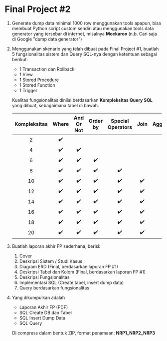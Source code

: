 # Final Project #2

1. Generate dump data minimal 1000 row menggunakan tools apapun, bisa membuat Python script custom sendiri atau menggunakan tools data generator yang tersebar di internet, misalnya **Mockaroo** (n.b. Cari saja di Google "dump data generator")
    
2. Menggunakan skenario yang telah dibuat pada Final Project #1, buatlah 5 fungsionalitas sistem dan Query SQL-nya dengan ketentuan sebagai berikut:

    * 1 Transaction dan Rollback
    * 1 View
    * 1 Stored Procedure
    * 1 Stored Function
    * 1 Trigger

    Kualitas fungsionalitas dinilai berdasarkan **Kompleksitas Query SQL** yang dibuat, sebagaimana tabel di bawah.

    | Kompleksitas | Where | And Or Not | Order by | Special Operators | Join | Aggregate | Group by | Having | Subquery | SQL Functions |
    |:---:|:---:|:---:|:---:|:---:|:---:|:---:|:---:|:---:|:---:|:---:|
    | 2 | :heavy_check_mark: | 
    | 4 | :heavy_check_mark: | :heavy_check_mark: | 
    | 6 | :heavy_check_mark: | :heavy_check_mark: | :heavy_check_mark: |
    | 8 | :heavy_check_mark: | :heavy_check_mark: | :heavy_check_mark: |  :heavy_check_mark: | 
    | 10 | :heavy_check_mark: | :heavy_check_mark: | :heavy_check_mark: |  :heavy_check_mark: | :heavy_check_mark: | 
    | 12 | :heavy_check_mark: | :heavy_check_mark: | :heavy_check_mark: |  :heavy_check_mark: | :heavy_check_mark: | :heavy_check_mark: | 
    | 14 | :heavy_check_mark: | :heavy_check_mark: | :heavy_check_mark: |  :heavy_check_mark: | :heavy_check_mark: | :heavy_check_mark: | :heavy_check_mark: | 
    | 16 | :heavy_check_mark: | :heavy_check_mark: | :heavy_check_mark: |  :heavy_check_mark: | :heavy_check_mark: | :heavy_check_mark: | :heavy_check_mark: | :heavy_check_mark: |
    | 18 | :heavy_check_mark: | :heavy_check_mark: | :heavy_check_mark: |  :heavy_check_mark: | :heavy_check_mark: | :heavy_check_mark: | :heavy_check_mark: | :heavy_check_mark: | :heavy_check_mark: |
    | 20 | :heavy_check_mark: | :heavy_check_mark: | :heavy_check_mark: |  :heavy_check_mark: | :heavy_check_mark: | :heavy_check_mark: | :heavy_check_mark: | :heavy_check_mark: | :heavy_check_mark: | :heavy_check_mark: |

4. Buatlah laporan akhir FP sederhana, berisi:

    1. Cover
    2. Deskripsi Sistem / Studi Kasus
    3. Diagram ERD (Final, berdasarkan laporan FP #1)
    4. Deskripsi Tabel dan Kolom (Final, berdasarkan laporan FP #1)
    5. Deskripsi Fungsionalitas
    6. Implementasi SQL (Create tabel, insert dump data) 
    7. Query berdasarkan fungsionalitas

5. Yang dikumpulkan adalah
    * Laporan Akhir FP (PDF)
    * SQL Create DB dan Tabel
    * SQL Insert Dump Data
    * SQL Query
    
    Di compress dalam bentuk ZIP, format penamaan: **NRP1_NRP2_NRP3**
    
